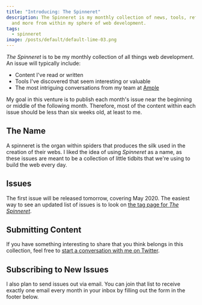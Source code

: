 ```yaml
---
title: "Introducing: The Spinneret"
description: The Spinneret is my monthly collection of news, tools, references,
  and more from within my sphere of web development.
tags:
  - spinneret
image: /posts/default/default-lime-03.png
---
```


_The Spinneret_ is to be my monthly collection of all things web development. An issue will typically include:

- Content I've read or written
- Tools I've discovered that seem interesting or valuable
- The most intriguing conversations from my team at [Ample](https://www.helloample.com/)

My goal in this venture is to publish each month's issue near the beginning or middle of the following month. Therefore, most of the content within each issue should be less than six weeks old, at least to me.

## The Name

A spinneret is the organ within spiders that produces the silk used in the creation of their webs. I liked the idea of using _Spinneret_ as a name, as these issues are meant to be a collection of little tidbits that we're using to build the web every day.

## Issues

The first issue will be released tomorrow, covering May 2020. The easiest way to see an updated list of issues is to look on [the tag page for _The Spinneret_](/topics/spinneret/).

## Submitting Content

If you have something interesting to share that you think belongs in this collection, feel free to [start a conversation with me on Twitter](https://twitter.com/seancdavis29).

## Subscribing to New Issues

I also plan to send issues out via email. You can join that list to receive exactly one email every month in your inbox by filling out the form in the footer below.
